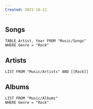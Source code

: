 ```yaml
---
Created: 2022-10-21 
---
```

Songs
---
```dataview
TABLE Artist, Year FROM "Music/Songs"
WHERE Genre = "Rock"
```
Artists
---
```dataview
LIST FROM "Music/Artists" AND [[Rock]]
```
Albums
---
```dataview
LIST FROM "Music/Albums"
WHERE Genre = "Rock"
```